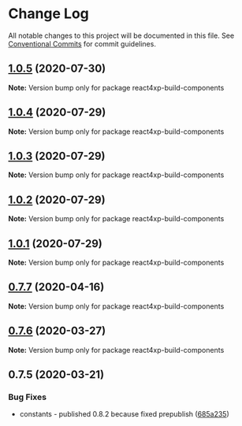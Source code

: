 # Change Log

All notable changes to this project will be documented in this file.
See [Conventional Commits](https://conventionalcommits.org) for commit guidelines.

## [1.0.5](https://github.com/enonic/react4xp-npm/compare/react4xp-build-components@1.0.4...react4xp-build-components@1.0.5) (2020-07-30)

**Note:** Version bump only for package react4xp-build-components





## [1.0.4](https://github.com/enonic/react4xp-npm/compare/react4xp-build-components@1.0.3...react4xp-build-components@1.0.4) (2020-07-29)

**Note:** Version bump only for package react4xp-build-components





## [1.0.3](https://github.com/enonic/react4xp-npm/compare/react4xp-build-components@1.0.1...react4xp-build-components@1.0.3) (2020-07-29)

**Note:** Version bump only for package react4xp-build-components





## [1.0.2](https://github.com/enonic/react4xp-npm/compare/react4xp-build-components@1.0.1...react4xp-build-components@1.0.2) (2020-07-29)

**Note:** Version bump only for package react4xp-build-components





## [1.0.1](https://github.com/enonic/react4xp-npm/compare/react4xp-build-components@1.0.0...react4xp-build-components@1.0.1) (2020-07-29)

**Note:** Version bump only for package react4xp-build-components





## [0.7.7](https://github.com/enonic/react4xp-npm/compare/react4xp-build-components@0.7.6...react4xp-build-components@0.7.7) (2020-04-16)

**Note:** Version bump only for package react4xp-build-components





## [0.7.6](https://github.com/enonic/react4xp-npm/compare/react4xp-build-components@0.7.5...react4xp-build-components@0.7.6) (2020-03-27)

**Note:** Version bump only for package react4xp-build-components





## 0.7.5 (2020-03-21)


### Bug Fixes

* constants - published 0.8.2 because fixed prepublish ([685a235](https://github.com/enonic/react4xp-npm/commit/685a23590c816a14ea74f387d09a0a0bffd5c2d8))
